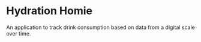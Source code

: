 # Hydration Homie

An application to track drink consumption based on data from a digital scale over time.

